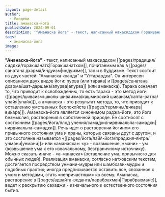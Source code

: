 ```yaml
---
layout: page-detail
author:
  - Яшодеви
title: аманаска-йога
publishDate: 2024-09-01
description: '"Аманаска йога" - текст, написанный махасиддхом Горакшанатхом, почитаемым как в индуизме, так и в буддизме. Текст состоит из двух частей Аманаска кханда и Уттарардха. Он интересен описанием двух видов йоги пурва (или тарака) и апурва (или аманаска). Тарака означает то, что приводит к освобождению, то есть тарака - это метод йоги (упайя), а аманаска - это результат метода, то, что приводит к оставлению умственных беспокойств (викара).'
tags:
  - аманаска-йога
image:
---
```

**"Ананаска-йога"** - текст, написанный махасиддхом [[pages/традиция/сиддхи/горакшанатх|Горакшанатхом]], почитаемым как в [[pages/санатана дхарма/индуизм|индуизме]], так и в буддизме. Текст состоит из двух частей: "Аманаска кханда" и "Уттарардха". Он интересен описанием двух видов йоги: пурва (или тарака) и [[pages/санатана дхарма/шат-даршана/апурва|апурва]] (или аманаска). Тарака означает то, что приводит к освобождению, то есть тарака - это метод йоги ([[pages/шиваизм/школы шиваизма/кашмирский шиваизм/сапта-ратна/упайя|упайя]]), а аманаска - это результат метода, то, что приводит к оставлению умственных беспокойств ([[pages/термины/викара|викара]]).
Аманаска-йога является синонимом раджа-йоги, это йога безмыслия, растворения в собственной природе. Ее соотносят с состоянием [[pages/йога/плод учения/самадхи/нирвикальпа-самадхи|нирвикальпа-самадхи]]. Речь идет о растворении йогином его привычного состояния ума и праны, которые связаны друг с другом, и это состояние называется «[[pages/йога/лайя-йога/праджня-янтра/унмани|унмани]]» или «аманаска»: «у» - возвышение, «мани» - ум (возвышение ума к его изначальному, безграничному источнику). Можно сказать иначе - «а-манаска» (оставление ума, привычного для обычных людей). Реализация аманаски, согласно натховским текстам, достигается посредством унмани-мудры или шамбхави-мудры и подобных практик; иногда предписывается оставить все, связанное с умом и методами, стать «непричастным» ко всему. Аманаска, растворение в [[pages/адвайта-веданта/парабрахман|Парабрахмане]], ведет к раскрытию сахаджи - изначального и естественного состояния бытия.

